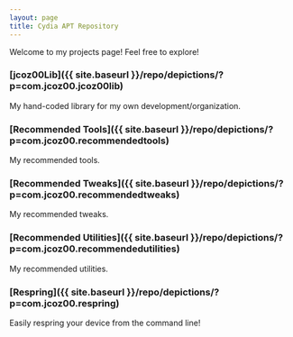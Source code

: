 ```yaml
---
layout: page
title: Cydia APT Repository
---
```


Welcome to my projects page! Feel free to explore!

### [jcoz00Lib]({{ site.baseurl }}/repo/depictions/?p=com.jcoz00.jcoz00lib)

My hand-coded library for my own development/organization.

### [Recommended Tools]({{ site.baseurl }}/repo/depictions/?p=com.jcoz00.recommendedtools)

My recommended tools.

### [Recommended Tweaks]({{ site.baseurl }}/repo/depictions/?p=com.jcoz00.recommendedtweaks)

My recommended tweaks.

### [Recommended Utilities]({{ site.baseurl }}/repo/depictions/?p=com.jcoz00.recommendedutilities)

My recommended utilities.

### [Respring]({{ site.baseurl }}/repo/depictions/?p=com.jcoz00.respring)

Easily respring your device from the command line!

